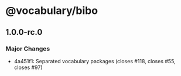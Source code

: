 # @vocabulary/bibo

## 1.0.0-rc.0

### Major Changes

- 4a451f1: Separated vocabulary packages (closes #118, closes #55, closes #97)
